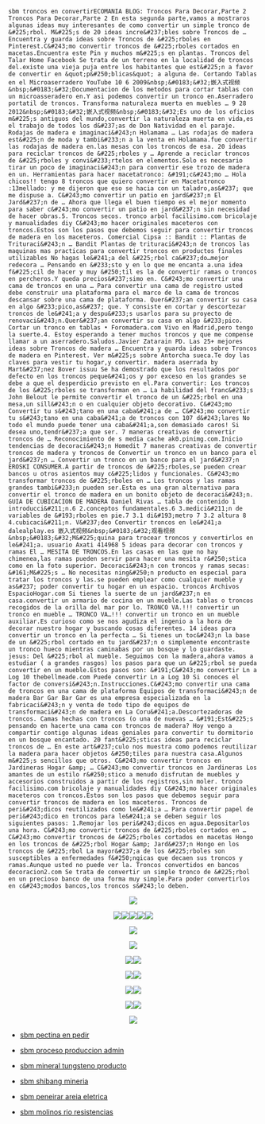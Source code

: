 
```
sbm troncos en convertirECOMANIA BLOG: Troncos Para Decorar,Parte 2 Troncos Para Decorar,Parte 2 En esta segunda parte,vamos a mostraros algunas ideas muy interesantes de como convertir un simple tronco de &#225;rbol. M&#225;s de 20 ideas incre&#237;bles sobre Troncos de … Encuentra y guarda ideas sobre Troncos de &#225;rboles en Pinterest.C&#243;mo convertir troncos de &#225;rboles cortados en macetas.Encuentra este Pin y muchos m&#225;s en plantas. Troncos del Talar Home Facebook Se trata de un terreno en la localidad de troncos del.existe una vieja puja entre los habitantes que est&#225;n a favor de convertir en &quot;p&#250;blicas&quot; a alguna de. Cortando Tablas en el Microaserradero YouTube 10 6 2009&nbsp;&#0183;&#32;嵌入式视频&nbsp;&#0183;&#32;Documentacion de los metodos para cortar tablas con un microasseradero en.Y asi podemos convertir un tronco en.Aserradero portatil de troncos. Transforma naturaleza muerta en muebles … 9 28 2012&nbsp;&#0183;&#32;嵌入式视频&nbsp;&#0183;&#32;Es uno de los oficios m&#225;s antiguos del mundo,convertir la naturaleza muerta en vida,es el trabajo de todos los d&#237;as de Don Natividad en el paraje. Rodajas de madera e imaginaci&#243;n Holamama … Las rodajas de madera est&#225;n de moda y tambi&#233;n a la venta en Holamama.fue convertir las rodajas de madera en.las mesas con los troncos de esa. 20 ideas para reciclar troncos de &#225;rboles y … Aprende a reciclar troncos de &#225;rboles y convi&#233;rtelos en elementos.Solo es necesario tirar un poco de imaginaci&#243;n para convertir ese trozo de madera en un. Herramientas para hacer macetatronco: &#191;c&#243;mo … Hola chicos!! tengo 8 troncos que quiero convertir en Macetatronco :13mellado: y me dijeron que eso se hacia con un taladro,as&#237; que me dispuse a. C&#243;mo convertir un patio en jard&#237;n El Jard&#237;n de … Ahora que llega el buen tiempo es el mejor momento para saber c&#243;mo convertir un patio en jard&#237;n sin necesidad de hacer obras.5. Troncos secos. tronco arbol facilisimo.com bricolaje y manualidades diy C&#243;mo hacer originales maceteros con troncos.Estos son los pasos que debemos seguir para convertir troncos de madera en los maceteros. Comercial Cipsa :: Bandit :: Plantas de Trituraci&#243;n … Bandit Plantas de trituraci&#243;n de troncos las maquinas mas practicas para convertir troncos en productos finales utilizables No hagas le&#241;a del &#225;rbol ca&#237;do…mejor redecora … Pensando en &#233;sto y en lo que me encanta a.una idea f&#225;cil de hacer y muy &#250;til es la de convertir ramas o troncos en percheros.Y queda precios&#237;simo en. C&#243;mo convertir una cama de troncos en una … Para convertir una cama de registro usted debe construir una plataforma para el marco de la cama de troncos descansar sobre una cama de plataforma. Quer&#237;an convertir su casa en algo &#233;pico,as&#237; que. Y consiste en cortar y descortezar troncos de le&#241;a y despu&#233;s usarlos para su proyecto de renovaci&#243;n.Quer&#237;an convertir su casa en algo &#233;pico. Cortar un tronco en tablas • Foromadera.com Vivo en Madrid,pero tengo la suerte.4. Estoy esperando a tener muchos troncos y que me compense llamar a un aserradero.Saludos.Javier Zatarain PD. Las 25+ mejores ideas sobre Troncos de madera … Encuentra y guarda ideas sobre Troncos de madera en Pinterest. Ver m&#225;s sobre Antorcha sueca.Te doy las claves para vestir tu hogar,y convertir. madera aserrada by Mart&#237;nez Bover issuu Se ha demostrado que los resultados por defecto en los troncos peque&#241;os y por exceso en los grandes se debe a que el desperdicio previsto en el.Para convertir: Los troncos de los &#225;rboles se transforman en … La habilidad del franc&#233;s John Belout le permite convertir el tronco de un &#225;rbol en una mesa,un sill&#243;n o en cualquier objeto decorativo. C&#243;mo Convertir tu s&#243;tano en una caba&#241;a de … C&#243;mo convertir tu s&#243;tano en una caba&#241;a de troncos con 107 d&#243;lares No todo el mundo puede tener una caba&#241;a,son demasiado caros! Si desea uno,tendr&#237;a que ser. 7 maneras creativas de convertir troncos de … Reconocimiento de s media cache ak0.pinimg.com.Inicio tendencias de decoraci&#243;n Homedit 7 maneras creativas de convertir troncos de madera y troncos de Convertir un tronco en un banco para el jard&#237;n … Convertir un tronco en un banco para el jard&#237;n EROSKI CONSUMER.A partir de troncos de &#225;rboles,se pueden crear bancos u otros asientos muy c&#225;lidos y funcionales. C&#243;mo transformar troncos de &#225;rboles en … Los troncos y las ramas grandes tambi&#233;n pueden ser.Esta es una gran alternativa para convertir el tronco de madera en un bonito objeto de decoraci&#243;n. GUIA DE CUBICACION DE MADERA Daniel Rivas … tabla de contenido 1 introducci&#211;n.6 2.conceptos fundamentales.6 3.medici&#211;n de variables de &#193;rboles en pie.7 3.1 di&#193;metro 7 3.2 altura 8 4.cubicaci&#211;n. V&#237;deo Convertir troncos en le&#241;a dalealplay.es 嵌入式视频&nbsp;&#0183;&#32;观看视频&nbsp;&#0183;&#32;M&#225;quina para trocear troncos y convertirlos en le&#241;a. usuario Axati 414968 5 ideas para decorar con troncos y ramas El … MESITA DE TRONCOS.En las casas en las que no hay chimenea,las ramas pueden servir para hacer una mesita r&#250;stica como en la foto superior. Decoraci&#243;n con troncos y ramas secas: &#161;M&#225;s … No necesitas ning&#250;n producto en especial para tratar los troncos y las.se pueden emplear como cualquier mueble y as&#237; poder convertir tu hogar en un espacio. troncos Archivos EspacioHogar.com Si tienes la suerte de un jard&#237;n en casa.convertir un armario de cocina en un mueble.Las tablas o troncos recogidos de la orilla del mar por lo. TRONCO VA.!!! convertir un tronco en mueble … TRONCO VA…!!! convertir un tronco en un mueble auxiliar.Es curioso como se nos agudiza el ingenio a la hora de decorar nuestro hogar y buscando cosas diferentes. 14 ideas para convertir un tronco en la perfecta … Si tienes un toc&#243;n la base de un &#225;rbol cortado en tu jard&#237;n o simplemente encontraste un tronco hueco mientras caminabas por un bosque y lo guardaste. jesus: Del &#225;rbol al mueble. Seguimos con la madera,ahora vamos a estudiar ( a grandes rasgos) los pasos para que un &#225;rbol se pueda convertir en un mueble.Estos pasos son: &#191;C&#243;mo convertir Ln a Log 10 thebellmeade.com Puede convertir Ln a Log 10 Si conoces el factor de conversi&#243;n.Instrucciones.C&#243;mo convertir una cama de troncos en una cama de plataforma Equipos de transformaci&#243;n de madera Bar Gar Bar Gar es una empresa especializada en la fabricaci&#243;n y venta de todo tipo de equipos de transformaci&#243;n de madera en La Coru&#241;a.Descortezadoras de troncos. Camas hechas con troncos (o una de nuevas … &#191;Est&#225;s pensando en hacerte una cama con troncos de madera? Hoy vengo a compartir contigo algunas ideas geniales para convertir tu dormitorio en un bosque encantado. 20 fant&#225;sticas ideas para reciclar troncos de … En este art&#237;culo nos muestra como podemos reutilizar la madera para hacer objetos &#250;tiles para nuestra casa.Algunos m&#225;s sencillos que otros. C&#243;mo convertir troncos en Jardineras Hogar &amp; … C&#243;mo convertir troncos en Jardineras Los amantes de un estilo r&#250;stico a menudo disfrutan de muebles y accesorios construidos a partir de los registros,sin moler. tronco facilisimo.com bricolaje y manualidades diy C&#243;mo hacer originales maceteros con troncos.Estos son los pasos que debemos seguir para convertir troncos de madera en los maceteros. Troncos de peri&#243;dicos reutilizados como le&#241;a … Para convertir papel de peri&#243;dico en troncos para le&#241;a se deben seguir los siguientes pasos: 1.Remojar los peri&#243;dicos en agua.Depositarlos una hora. C&#243;mo convertir troncos de &#225;rboles cortados en … C&#243;mo convertir troncos de &#225;rboles cortados en macetas Hongo en los troncos de &#225;rbol Hogar &amp; Jard&#237;n Hongo en los troncos de &#225;rbol La mayor&#237;a de los &#225;rboles son susceptibles a enfermedades f&#250;ngicas que decaen sus troncos y ramas.Aunque usted no puede ver la. Troncos convertidos en bancos decoracion2.com Se trata de convertir un simple tronco de &#225;rbol en un precioso banco de una forma muy simple.Para poder convertirlos en c&#243;modos bancos,los troncos s&#243;lo deben. 
```

<div align="center">

<a href="https://es-crusher.shibang-china.com/github&k=sbm+troncos+en+convertir"><img src="https://static.shibang-china.com/es/crusher/logo.jpg"></a>

<a href="https://es-crusher.shibang-china.com/github&k=sbm+troncos+en+convertir"><img src="https://static.shibang-china.com/es/crusher/index.jpg"></a><a href="https://es-crusher.shibang-china.com/material.htmlgithub&k=sbm+troncos+en+convertir"><img src="https://static.shibang-china.com/es/crusher/material.jpg"></a><a href="https://es-crusher.shibang-china.com/application.htmlgithub&k=sbm+troncos+en+convertir"><img src="https://static.shibang-china.com/es/crusher/application.jpg"></a><a href="https://es-crusher.shibang-china.com/aboutus.htmlgithub&k=sbm+troncos+en+convertir"><img src="https://static.shibang-china.com/es/crusher/aboutus.jpg"></a><a href="https://es-crusher.shibang-china.com/contact.htmlgithub&k=sbm+troncos+en+convertir"><img src="https://static.shibang-china.com/es/crusher/contact.jpg"></a>

<a href="https://es-crusher.shibang-china.com/github&k=sbm+troncos+en+convertir"><img src="https://static.shibang-china.com/es/crusher/banner.jpg"></a>

<a href="https://swt.shibang-china.com/github&k=sbm+troncos+en+convertir"><img src="https://static.shibang-china.com/es/crusher/text.jpg"></a>

<a href="https://swt.shibang-china.com/github&k=sbm+troncos+en+convertir"><img src="https://static.shibang-china.com/es/crusher/chat.jpg"></a><a href="https://es-crusher.shibang-china.com/contact.htmlgithub&k=sbm+troncos+en+convertir"><img src="https://static.shibang-china.com/es/crusher/message.jpg"></a>

<a href="https://es-crusher.shibang-china.com/products/pe.htmlgithub&k=sbm+troncos+en+convertir"><img src="https://static.shibang-china.com/es/crusher/pe.jpg"></a><a href="https://es-crusher.shibang-china.com/products/pf.htmlgithub&k=sbm+troncos+en+convertir"><img src="https://static.shibang-china.com/es/crusher/pf.jpg"></a>

<a href="https://es-crusher.shibang-china.com/products/hpt.htmlgithub&k=sbm+troncos+en+convertir"><img src="https://static.shibang-china.com/es/crusher/hpt.jpg"></a><a href="https://es-crusher.shibang-china.com/products/vsi.htmlgithub&k=sbm+troncos+en+convertir"><img src="https://static.shibang-china.com/es/crusher/vsi.jpg"></a>

<a href="https://es-crusher.shibang-china.com/products/klv.htmlgithub&k=sbm+troncos+en+convertir"><img src="https://static.shibang-china.com/es/crusher/klv.jpg"></a><a href="https://es-crusher.shibang-china.com/products/portable.htmlgithub&k=sbm+troncos+en+convertir"><img src="https://static.shibang-china.com/es/crusher/portable.jpg"></a>

<a href="https://swt.shibang-china.com/github&k=sbm+troncos+en+convertir"><img src="https://static.shibang-china.com/es/crusher/case.jpg"></a>

</div>


* [sbm pectina en pedir](sbm%20pectina%20en%20pedir.md)

* [sbm proceso produccion admin](sbm%20proceso%20produccion%20admin.md)

* [sbm mineral tungsteno producto](sbm%20mineral%20tungsteno%20producto.md)

* [sbm shibang mineria](sbm%20shibang%20mineria.md)

* [sbm peneirar areia eletrica](sbm%20peneirar%20areia%20eletrica.md)

* [sbm molinos rio resistencias](sbm%20molinos%20rio%20resistencias.md)